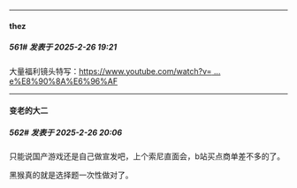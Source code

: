 ﻿
*****

####  thez  
##### 561#       发表于 2025-2-26 19:21

大量福利镜头特写：[https://www.youtube.com/watch?v= ... e%E8%90%8A%E6%96%AF](https://www.youtube.com/watch?v=cKq5nFxxaO4&amp;ab_channel=Lice%E8%90%8A%E6%96%AF)


*****

####  变老的大二  
##### 562#       发表于 2025-2-26 20:06

只能说国产游戏还是自己做宣发吧，上个索尼直面会，b站买点商单差不多的了。

黑猴真的就是选择题一次性做对了。

